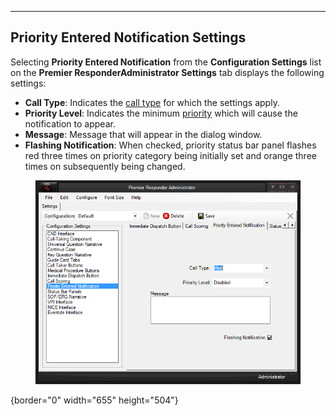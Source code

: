   --------------------------------------------
  **Priority Entered Notification Settings**
  --------------------------------------------

Selecting **Priority Entered Notification** from the **Configuration
Settings** list on the **Premier ResponderAdministrator Settings** tab
displays the following settings:

-   **Call Type**: Indicates the [call
    type](All%20Caller%20Questions.htm) for which the settings apply.
-   **Priority Level**: Indicates the minimum [priority](Priorities.htm)
    which will cause the notification to appear.
-   **Message**: Message that will appear in the dialog window.
-   **Flashing Notification**: When checked, priority status bar panel
    flashes red three times on priority category being initially set and
    orange three times on subsequently being changed.

<figure><img src=".gitbook/assets/Priority Entered Notification Settings_files/Image001.png" alt=""><figcaption></figcaption></figure>{border="0"
width="655" height="504"}
